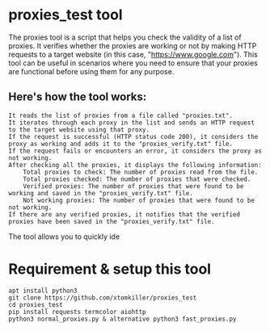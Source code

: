 # proxies_test tool 
The proxies tool is a script that helps you check the validity of a list of proxies. It verifies whether the proxies are working or not by making HTTP requests to a target website (in this case, "https://www.google.com"). This tool can be useful in scenarios where you need to ensure that your proxies are functional before using them for any purpose.
## Here's how the tool works:

    It reads the list of proxies from a file called "proxies.txt".
    It iterates through each proxy in the list and sends an HTTP request to the target website using that proxy.
    If the request is successful (HTTP status code 200), it considers the proxy as working and adds it to the "proxies_verify.txt" file.
    If the request fails or encounters an error, it considers the proxy as not working.
    After checking all the proxies, it displays the following information:
        Total proxies to check: The number of proxies read from the file.
        Total proxies checked: The number of proxies that were checked.
        Verified proxies: The number of proxies that were found to be working and saved in the "proxies_verify.txt" file.
        Not working proxies: The number of proxies that were found to be not working.
    If there are any verified proxies, it notifies that the verified proxies have been saved in the "proxies_verify.txt" file.

The tool allows you to quickly ide
#       Requirement & setup this tool
    apt install python3
    git clone https://github.com/xtomkiller/proxies_test
    cd proxies_test
    pip install requests termcolor aiohttp
    python3 normal_proxies.py & alternative python3 fast_proxies.py 


